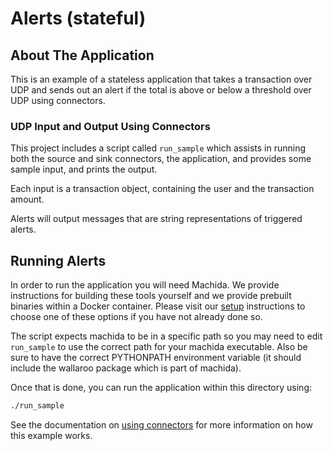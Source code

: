 # Alerts (stateful)

## About The Application

This is an example of a stateless application that takes a transaction over UDP and sends out an alert if the total is above or below a threshold over UDP using connectors.

### UDP Input and Output Using Connectors

This project includes a script called `run_sample` which assists in running both the source and sink connectors, the application, and provides some sample input, and prints the output.

Each input is a transaction object, containing the user and the transaction amount.

Alerts will output messages that are string representations of triggered alerts.

## Running Alerts

In order to run the application you will need Machida. We provide instructions for building these tools yourself and we provide prebuilt binaries within a Docker container. Please visit our [setup](https://docs.wallaroolabs.com/python-installation/) instructions to choose one of these options if you have not already done so.

The script expects machida to be in a specific path so you may need to edit `run_sample` to use the correct path for your machida executable. Also be sure to have the correct PYTHONPATH environment variable (it should include the wallaroo package which is part of machida).

Once that is done, you can run the application within this directory using:

```bash
./run_sample
```

See the documentation on [using connectors](https://docs.wallaroolabs.com/python-tutorial/using-connectors/) for more information on how this example works.
